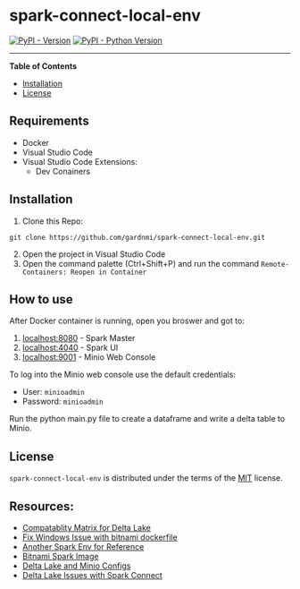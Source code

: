 # spark-connect-local-env

[![PyPI - Version](https://img.shields.io/pypi/v/pyspark-delta-no-databricks.svg)](https://pypi.org/project/pyspark-delta-no-databricks)
[![PyPI - Python Version](https://img.shields.io/pypi/pyversions/pyspark-delta-no-databricks.svg)](https://pypi.org/project/pyspark-delta-no-databricks)

-----

**Table of Contents**

- [Installation](#installation)
- [License](#license)

## Requirements
* Docker
* Visual Studio Code
* Visual Studio Code Extensions:
    * Dev Conainers


## Installation

1. Clone this Repo:

```console
git clone https://github.com/gardnmi/spark-connect-local-env.git
```
2. Open the project in Visual Studio Code
3. Open the command palette (Ctrl+Shift+P) and run the command `Remote-Containers: Reopen in Container`


## How to use

After Docker container is running, open you broswer and got to:

1. [localhost:8080](http://localhost:8080/) - Spark Master
2. [localhost:4040](http://localhost:4040/) - Spark UI
3. [localhost:9001](http://localhost:9001/) - Minio Web Console

To log into the Minio web console use the default credentials:
* User: `minioadmin`
* Password: `minioadmin`

Run the python main.py file to create a dataframe and write a delta table to Minio.


## License

`spark-connect-local-env` is distributed under the terms of the [MIT](https://spdx.org/licenses/MIT.html) license.


## Resources:
* [Compatablity Matrix for Delta Lake](https://docs.delta.io/latest/releases.html)
* [Fix Windows Issue with bitnami dockerfile](https://github.com/bitnami/containers/issues/63510)
* [Another Spark Env for Reference](https://github.com/emmc15/pyspark-testing-env/blob/main/docker-compose.yml)
* [Bitnami Spark Image](https://github.com/bitnami/containers/blob/main/bitnami/spark/README.md)
* [Delta Lake and Minio Configs](https://stackoverflow.com/questions/75472225/java-lang-classnotfoundexception-class-org-apache-hadoop-fs-s3a-s3afilesystem-n)
* [Delta Lake Issues with Spark Connect](https://github.com/delta-io/delta/issues/1967)